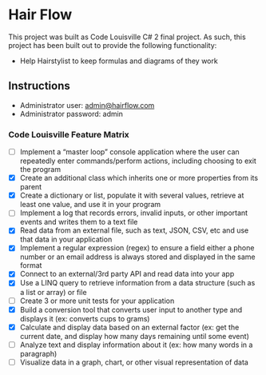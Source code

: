 # Hair Flow

This project was built as Code Louisville C# 2 final project. As such, this project has been built out to provide the following functionality:

* Help Hairstylist to keep formulas and diagrams of they work

## Instructions

* Administrator user: admin@hairflow.com 
* Administrator password: admin

### Code Louisville Feature Matrix

- [ ] Implement a “master loop” console application where the user can repeatedly enter commands/perform actions, including choosing to exit the program
- [x] Create an additional class which inherits one or more properties from its parent
- [x] Create a dictionary or list, populate it with several values, retrieve at least one value, and use it in your program
- [ ] Implement a log that records errors, invalid inputs, or other important events and writes them to a text file
- [x] Read data from an external file, such as text, JSON, CSV, etc and use that data in your application
- [x] Implement a regular expression (regex) to ensure a field either a phone number or an email address is always stored and displayed in the same format
- [x] Connect to an external/3rd party API and read data into your app
- [x] Use a LINQ query to retrieve information from a data structure (such as a list or array) or file
- [ ] Create 3 or more unit tests for your application
- [x] Build a conversion tool that converts user input to another type and displays it (ex: converts cups to grams)
- [x] Calculate and display data based on an external factor (ex: get the current date, and display how many days remaining until some event)
- [ ] Analyze text and display information about it (ex: how many words in a paragraph)
- [ ] Visualize data in a graph, chart, or other visual representation of data
